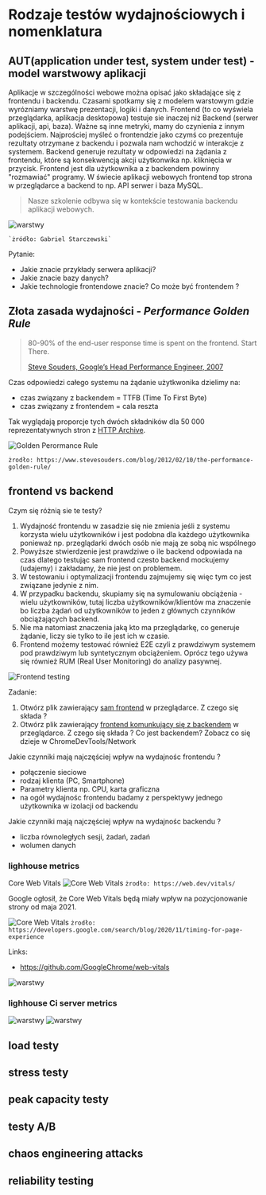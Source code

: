 # Rodzaje testów wydajnościowych i nomenklatura

## AUT(application under test, system under test) - model warstwowy aplikacji

Aplikacje w szczególności webowe można opisać jako składające się z frontendu i backendu. Czasami spotkamy się z modelem warstowym gdzie wyrózniamy warstwę prezentacji, logiki i danych.
Frontend (to co wyświela przeglądarka, aplikacja desktopowa) testuje sie inaczej niż Backend (serwer aplikacji, api, baza). Ważne są inne metryki, mamy do czynienia z innym podejściem.
Najprościej myśleć o frontendzie jako czymś co prezentuje rezultaty otrzymane z backendu i pozwala nam wchodzić w interakcje z systemem. Backend generuje rezultaty w odpowiedzi na żądania z frontendu, które są konsekwencją
akcji użytkonwika np. kliknięcia w przycisk. Frontend jest dla użytkownika a z  backendem powinny "rozmawiać" programy. W świecie aplikacji webowych frontend top strona w przeglądarce a backend to np. API serwer i baza MySQL. 

> Nasze szkolenie odbywa się w kontekście testowania backendu aplikacji webowych. 
 

![warstwy](img/app.png)

    `żródło: Gabriel Starczewski`

Pytanie:

- Jakie znacie przykłady serwera aplikacji?
- Jakie znacie bazy danych?
- Jakie technologie frontendowe znacie? Co może być frontendem ?

## Złota zasada wydajności - _Performance Golden Rule_

> 80-90% of the end-user response time is spent on the frontend. Start There.
>
> [Steve Souders, Google’s Head Performance Engineer, 2007](http://www.stevesouders.com/blog/2012/02/10/the-performance-golden-rule/)

Czas odpowiedzi całego systemu na żądanie użytkwonika dzielimy na:
- czas związany z backendem = TTFB (Time To First Byte)
- czas związany z frontendem = cala reszta

Tak wyglądają proporcje tych dwóch składników dla 50 000 reprezentatywnych stron z [HTTP Archive](http://httparchive.org/).

![Golden Perormance Rule](img/golden-top50K.png)

`żrodło: https://www.stevesouders.com/blog/2012/02/10/the-performance-golden-rule/`

## frontend vs backend
Czym się różnią sie te testy?

1) Wydajność frontendu w zasadzie się nie zmienia jeśli z systemu korzysta wielu użytkowników i jest podobna dla każdego użytkownika ponieważ np. przeglądarki dwóch osób nie mają ze sobą nic wspólnego
2) Powyższe stwierdzenie jest prawdziwe o ile backend odpowiada na czas dlatego testując sam frontend czesto backend mockujemy (udajemy) i zakładamy, że nie jest on problemem.
3) W testowaniu i optymalizacji frontendu zajmujemy się więc tym co jest związane jedynie z nim.
4) W przypadku backendu, skupiamy się na symulowaniu obciążenia - wielu użytkowników, tutaj liczba użytkowników/klientów ma znaczenie bo liczba żądań od użytkowników to jeden z głównych czynników obciążających backend.
5) Nie ma natomiast znaczenia jaką kto ma przeglądarkę, co generuje żądanie, liczy sie tylko to ile jest ich w czasie.
6) Frontend możemy testować również E2E czyli z prawdziwym systemem pod prawdziwym lub syntetycznym obciążeniem. Oprócz tego używa się również RUM (Real User Monitoring) do analizy pasywnej.

![Frontend testing](img/frontend-testing.png)

Zadanie:

1. Otwórz plik zawierający [sam frontend](assets/index1.html) w przeglądarce. Z czego się składa ?
2. Otwórz plik zawierający [frontend komunkujący się z backendem](assets/index2.html) w przeglądarce. Z czego się składa ? Co jest backendem? Zobacz co się dzieje w ChromeDevTools/Network

Jakie czynniki mają najczęściej wpływ na wydajnośc frontendu ?

- połączenie sieciowe
- rodzaj klienta (PC, Smartphone)
- Parametry klienta np. CPU, karta graficzna
- na ogół wydajnośc frontendu badamy z perspektywy jednego użytkownika w izolacji od backendu

Jakie czynniki mają najczęściej wpływ na wydajnośc backendu ?

- liczba równoległych sesji, żadań, zadań
- wolumen danych


### lighhouse metrics
Core Web Vitals
![Core Web Vitals](img/CoreWebVitals.png)
`żrodło: https://web.dev/vitals/`

Google ogłosił, że Core Web Vitals będą miały wpływ na pozycjonowanie strony od maja 2021.

![Core Web Vitals](img/google_page_rank.jpg)
`żrodło: https://developers.google.com/search/blog/2020/11/timing-for-page-experience`

Links:
- https://github.com/GoogleChrome/web-vitals

![warstwy](img/lighhouse.png)
### lighhouse Ci server metrics
![warstwy](img/lighhouseci1.png)
![warstwy](img/lighhouseci2.png)

## load testy
## stress testy
## peak capacity testy 
## testy A/B
## chaos engineering attacks
## reliability testing

